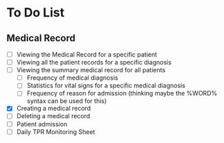 # To Do List

## Medical Record

- [ ] Viewing the Medical Record for a specific patient
- [ ] Viewing all the patient records for a specific diagnosis
- [ ] Viewing the summary medical record for all patients
  - [ ] Frequency of medical diagnosis
  - [ ] Statistics for vital signs for a specific medical diagnosis
  - [ ] Frequency of reason for admission (thinking maybe the %WORD% syntax can be used for this)
- [X] Creating a medical record
- [ ] Deleting a medical record
- [ ] Patient admission
- [ ] Daily TPR Monitoring Sheet